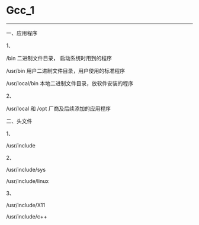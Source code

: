 # Gcc_1
----------------------------------------------------------------------------------------

一、应用程序

1、

/bin            二进制文件目录，
启动系统时用到的程序

/usr/bin        用户二进制文件目录，用户使用的标准程序

/usr/local/bin  本地二进制文件目录，放软件安装的程序

2、

/usr/local 和 /opt 厂商及后续添加的应用程序

二、头文件

1、

/usr/include

2、

/usr/include/sys

/usr/include/linux

3、

/usr/include/X11

/usr/include/c++
